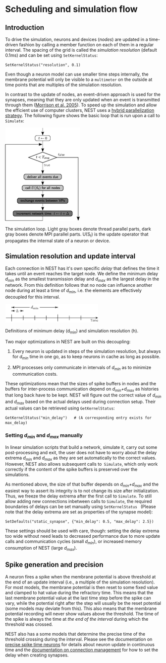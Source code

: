 # Scheduling and simulation flow

## Introduction

To drive the simulation, neurons and devices (*nodes*) are updated in a
time-driven fashion by calling a member function on each of them in a regular
interval. The spacing of the grid is called the *simulation resolution* (default
0.1ms) and can be set using `SetKernelStatus`:

    SetKernelStatus("resolution", 0.1)

Even though a neuron model can use smaller time steps internally, the membrane
potential will only be visible to a `multimeter` on the outside at time points
that are multiples of the simulation resolution.

In contrast to the update of nodes, an event-driven approach is used for the
synapses, meaning that they are only updated when an event is transmitted
through them ([Morrison et al. 2005](http://dx.doi.org/10.1162/0899766054026648)).
To speed up the simulation and allow the efficient use of computer clusters,
NEST uses a [hybrid parallelization strategy](parallel-computing.md).
The following figure shows the basic loop that is run upon a call to `Simulate`:

![Simulation Loop](../../img/simulation_loop-241x300.png)

The simulation loop. Light gray boxes denote thread parallel parts, dark gray
boxes denote MPI parallel parts. U(S<sub>t</sub>) is the update operator that
propagates the internal state of a neuron or device.

## Simulation resolution and update interval

Each connection in NEST has it's own specific *delay* that defines the time it
takes until an event reaches the target node. We define the minimum delay
*d<sub>min</sub>* as the smallest transmission delay and *d<sub>max</sub>* as
the largest delay in the network. From this definition follows that no node can
influence another node during at least a time of *d<sub>min</sub>*, i.e. the
elements are effectively decoupled for this interval.

![Definitions of the minimimum delay and the simulation resolution.](../../img/time_definitions-300x61.png)

Definitions of minimum delay (d<sub>min</sub>) and simulation resolution (h).

Two major optimizations in NEST are built on this decoupling:

1.  Every neuron is updated in steps of the simulation resolution, but always
    for *d<sub>min</sub>* time in one go, as to keep neurons in cache as long as
    possible.

2.  MPI processes only communicate in intervals of *d<sub>min</sub>* as to
    minimize communication costs.

These optimizations mean that the sizes of spike buffers in nodes and the
buffers for inter-process communication depend on
*d<sub>min</sub>+d<sub>max</sub>* as histories that long back have to be kept.
NEST will figure out the correct value of *d<sub>min</sub>* and
*d<sub>max</sub>* based on the actual delays used during connection setup.
Their actual values can be retrieved using `GetKernelStatus`:

    GetKernelStatus("min_delay")   # (A corresponding entry exists for max_delay)

### Setting *d<sub>min</sub>* and *d<sub>max</sub>* manually

In linear simulation scripts that build a network, simulate it, carry out some
post-processing and exit, the user does not have to worry about the delay
extrema *d<sub>min</sub>* and *d<sub>max</sub>* as they are set automatically to
the correct values. However, NEST also allows subsequent calls to` Simulate`,
which only work correctly if the content of the spike buffers is preserved over
the simulations.

As mentioned above, the size of that buffer depends on *d<sub>min</sub>+d<sub>max</sub>*
and the easiest way to assert its integrity is to not change its size after
initialization. Thus, we freeze the delay extrema after the first call to
`Simulate`. To still allow adding new connections inbetween calls to `Simulate`,
the required boundaries of delays can be set manually using `SetKernelStatus `
(Please note that the delay extrema are set as properties of the synapse model):

    SetDefaults("static_synapse", {"min_delay": 0.5, "max_delay": 2.5})

These settings should be used with care, though: setting the delay extrema too
wide without need leads to decreased performance due to more update calls and
communication cycles (small *d<sub>min</sub>*), or increased memory consumption
of NEST (large *d<sub>max</sub>*).

## Spike generation and precision

A neuron fires a spike when the membrane potential is above threshold at the end
of an update interval (i.e., a multiple of the simulation resolution). For most
models, the membrane potential is then reset to some fixed value and clamped to
hat value during the refractory time. This means that the last membrane
potential value at the last time step before the spike can vary, while the
potential right after the step will usually be the reset potential (some models
may deviate from this). This also means that the membrane potential recording
will never show values above the threshold. The time of the spike is always the
time at *the end of the interval* during which the threshold was crossed.

NEST also has a some models that determine the precise time of the threshold
crossing during the interval. Please see the documentation on [precise spike time neurons](simulations-with-precise-spike-times.md)
for details about neuron update in continuous time and the [documentation on connection management](connection-management.md)
for how to set the delay when creating synapses.
